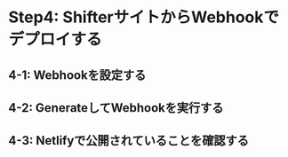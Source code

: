 # Step4: ShifterサイトからWebhookでデプロイする

## 4-1: Webhookを設定する

## 4-2: GenerateしてWebhookを実行する

## 4-3: Netlifyで公開されていることを確認する
